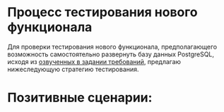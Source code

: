 # Процесс тестирования нового функционала
Для проверки тестирования нового функционала, предполагающего возможность самостоятельно развернуть базу данных PostgreSQL, исходя из [озвученных в задании требований](https://github.com/QACloudCamp/test-assignment), предлагаю нижеследующую стратегию тестирования.



# Позитивные сценарии:
